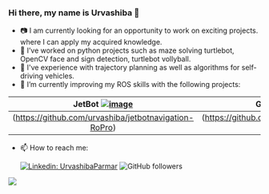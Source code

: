 ### Hi there, my name is Urvashiba 👋

- 📷 I am currently looking for an opportunity to work on exciting projects. where I can apply my acquired knowledge.
- 🔭 I’ve worked on python projects such as maze solving turtlebot, OpenCV face and sign detection, turtlebot vollyball.
- 🚗 I've experience with trajectory planning as well as algorithms for self-driving vehicles.
- 🌱 I’m currently improving my ROS skills with the following projects:

| JetBot [![image](https://img.shields.io/github/stars/ros-mobile-robots/diffbot?style=social)](https://github.com/ros-mobile-robots/diffbot) | Gazebo Simulation | RViz |
|:-------:|:-----------------:|:----:|
|  (https://github.com/urvashiba/jetbotnavigation-RoPro) | (https://github.com/urvashiba/jetbotnavigation-RoPro.git) |

- 📫 How to reach me: 

  [![Linkedin: UrvashibaParmar](https://img.shields.io/badge/-franzpucher-blue?style=flat-square&logo=Linkedin&logoColor=white&link=https://www.linkedin.com/in/franzpucher/)](https://www.linkedin.com/in/urvashiba-parmar/)
  ![GitHub followers](https://img.shields.io/github/followers/urvashiba?label=Follow&style=social)
  
![](https://visitor-badge.glitch.me/badge?page_id=urvashiba.urvashiba)

<!--
**urvashiba/urvashiba** is a ✨ _special_ ✨ repository because its `README.md` (this file) appears on your GitHub profile.

![Waka Readme](https://github.com/urvashiba/urvashiba/workflows/Waka%20Readme/badge.svg)

Here are some ideas to get you started:

- 🔭 I’m currently working on ...
- 🌱 I’m currently learning ...
- 👯 I’m looking to collaborate on ...
- 🤔 I’m looking for help with ...
- 💬 Ask me about ...
- 📫 How to reach me: ...
- 😄 Pronouns: ...
- ⚡ Fun fact: ...
-->
